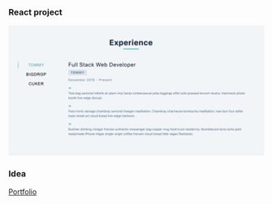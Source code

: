 ### React project

![screenshot](images/screenshot-tabs.png)

### Idea

[Portfolio](https://gatsby-strapi-portfolio-project.netlify.app/)

